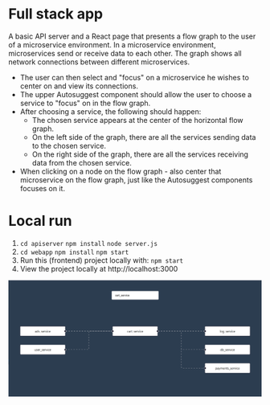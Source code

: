 # Full stack app 

A basic API server and a React page that presents a flow graph to the user of a microservice environment.
In a microservice environment, microservices send or receive data to each other.
The graph shows all network connections between different microservices.

* The user can then select and "focus" on a microservice he wishes to center on and view its connections.
* The upper Autosuggest component should allow the user to choose a service to "focus" on in the flow graph.
* After choosing a service, the following should happen:
   * The chosen service appears at the center of the horizontal flow graph.
   * On the left side of the graph, there are all the services sending data to the chosen service.
   * On the right side of the graph, there are all the services receiving data from the chosen service.
* When clicking on a node on the flow graph - also center that microservice on the flow graph, just like the Autosuggest components focuses on it.

# Local run
1. `cd apiserver` `npm install` `node server.js`
2. `cd webapp` `npm install` `npm start`
3. Run this (frontend) project locally with: `npm start`
4. View the project locally at http://localhost:3000

![image info](./pictures/services-graph.png)
